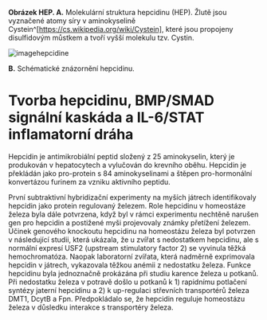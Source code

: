 <div class="w3-row">
<div class="w3-half w3-center">

<bdl-pdb-pdbe-molstar id="pdb1m4e" molecule-id="1m4e" hide-controls="true" height="500px"  visual-style="ball-and-stick"></bdl-pdb-pdbe-molstar>
**Obrázek HEP. A.** Molekulární struktura hepcidinu (HEP). Žlutě jsou vyznačené atomy síry v aminokyselině Cystein^[https://cs.wikipedia.org/wiki/Cystein], které jsou propojeny disulfidovým můstkem a tvoří vyšší molekulu tzv. Cystin. 

![imagehepcidine](imagehepcidine.png)

**B.** Schématické znázornění hepcidinu.


</div>
<div class="w3-half w3-justify w3-padding">

# Tvorba hepcidinu, BMP/SMAD signální kaskáda a IL-6/STAT inflamatorní dráha

Hepcidin je antimikrobiální peptid složený z 25 aminokyselin, který je produkován v hepatocytech a vylučován do krevního oběhu. Hepcidin je překládán jako pro-protein s 84 aminokyselinami a štěpen pro-hormonální konvertázou furinem za vzniku aktivního peptidu. 
   
První subtraktivní hybridizační experimenty na myších játrech identifikovaly hepcidin jako protein regulovaný železem. Role hepcidinu v homeostáze železa byla dále potvrzena, když byl v rámci experimentu nechtěně narušen gen pro hepcidin a postižené myši projevovaly známky přetížení železem. Účinek genového knockoutu hepcidinu na homeostázu železa byl potvrzen v následující studii, která ukázala, že u zvířat s nedostatkem hepcidinu, ale s normální expresí USF2 (upstream stimulatory factor 2) se vyvinula těžká hemochromatóza. Naopak laboratorní zvířata, která nadměrně exprimovala hepcidin v játrech, vykazovala těžkou anémii z nedostatku železa. Funkce hepcidinu byla jednoznačně prokázána při studiu karence železa u potkanů. Při nedostatku železa v potravě došlo u potkanů k 1) rapidnímu potlačení syntézy jaterní hepcidinu a 2) k up-regulaci střevních transportérů železa DMT1, DcytB a Fpn. Předpokládalo se, že hepcidin reguluje homeostázu železa v důsledku interakce s transportéry železa. 
<!--
Průlom nastal, když byl objeven receptor hepcidinu. Důkladnou in vitro analýzou bylo zjištěno, že hepcidin se váže na Fpn, což vede k jeho internalizaci a proteazomální degradaci. Syntéza hepcidinu je aktivována při zvýšeném množství železa v těle, což následně vede ke snížení jeho absorpce v duodenu s cílem normalizace hladin s plazmě. V případě nedostatku železa je syntéza hepcidinu naopak suprimována, což umožňuje transport většího množství železa z enterocytů do séra. Kromě toho je Fpn zvýšen také v makrofázích po erytrofagocytóze. Funkcí hepcidinu v této souvislosti je redukce transportu železa po jeho recyklaci ze stárnoucích červených krvinek. V případě nedostatku železa a snížené produkci hepcidinu dochází naopak k významnému zvýšení odtoku železa z makrofágů prostřednictvím Fpn. Kromě snížené hladiny železa v séru jsou hlavními represory exprese hepcidinu tkáňová hypoxie a erytropoéza. Tato vazba tak představuje spojení mezi homeostázou krevních plynů a hladinami železa. Jedním z hlavních aktivátorů exprese hepcidinu je zánět. To má za následek přechodné snížení hladiny železa v séru v průběhu infekce. Výzkum posledních deseti let prokázal důležitost hepcidinu jako hlavního regulátoru absorpce železa v duodenu a recyklace železa v červených krvinkách. Studium regulace exprese hepcidinu v játrech pak bylo klíčové pro pochopení regulace systémové homeostázy železa. V rámci prezentovaného modelu představujeme dvě signální kaskády, které se spolupodílejí na expresi hepcidinu: 1) BMP/SMAD kaskáda a 2) IL-6/STAT inflamatorní dráha. Třetí zásadní dráha regulující expresi hepcidinu je 3) hypoxická a erytropoetická dráha, která však není součástí současné verze modelu a je popsaná pouze
teoreticky. 
-->
</div>
</div>
